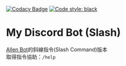 [![Codacy Badge](https://app.codacy.com/project/badge/Grade/5ec4c0c7133e4e1f89343a16096a1bc2)](https://app.codacy.com/gh/Alllen95Wei/My-Discord-Bot-Slash/dashboard?utm_source=gh&utm_medium=referral&utm_content=&utm_campaign=Badge_grade)
[![Code style: black](https://img.shields.io/badge/code%20style-black-000000.svg)](https://github.com/psf/black)

# My Discord Bot (Slash)

[Allen Bot](https://github.com/Alllen95Wei/My-Discord-Bot)的斜線指令(Slash Command)版本\
取得指令協助：`/help`
